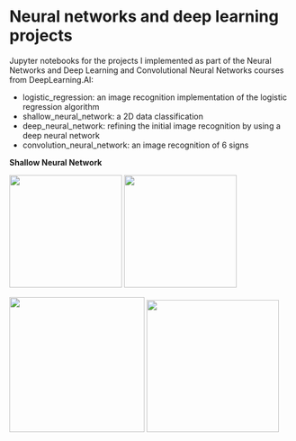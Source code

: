 # Neural networks and deep learning projects

Jupyter notebooks for the projects I implemented as part of the Neural Networks and Deep Learning and Convolutional Neural Networks courses from DeepLearning.AI:
- logistic_regression: an image recognition implementation of the logistic regression algorithm
- shallow_neural_network: a 2D data classification 
- deep_neural_network: refining the initial image recognition by using a deep neural network
- convolution_neural_network: an image recognition of 6 signs

**Shallow Neural Network**
<p>
<img src="https://github.com/mariabrbz/neural-networks-deep-learning/blob/main/screenshots/dataset2.PNG" height="200">
<img src="https://github.com/mariabrbz/neural-networks-deep-learning/blob/main/screenshots/dataset.PNG" height="200">
</p>

<p>
<img src="https://github.com/mariabrbz/neural-networks-deep-learning/blob/main/screenshots/model_res2.PNG" height="240">
<img src="https://github.com/mariabrbz/neural-networks-deep-learning/blob/main/screenshots/model_res.PNG" height="235">
</p>
